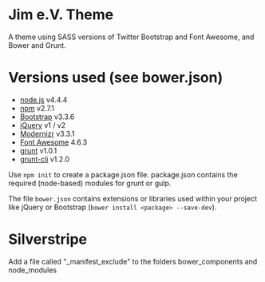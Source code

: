 # Jim e.V. Theme #
A theme using SASS versions of Twitter Bootstrap and Font Awesome, and Bower and Grunt.

# Versions used (see bower.json) #
- [node.js](https://nodejs.or "node") v4.4.4
- [npm](https://www.npmjs.com/ "npm") v2.7.1
- [Bootstrap](http://getbootstrap.com/ "Bootstrap") v3.3.6
- [jQuery](https://jquery.com/ "jQuery") v1 / v2
- [Modernizr](https://github.com/Modernizr/Modernizr "Modernizr") v3.3.1
- [Font Awesome](http://fontawesome.io/ "Font Awesome") 4.6.3
- [grunt](http://gruntjs.com/ "grunt") v1.0.1
- [grunt-cli](https://github.com/gruntjs/grunt-cli "grunt-cli") v1.2.0

Use `npm init` to create a package.json file.
package.json contains the required (node-based) modules for grunt or gulp.

The file `bower.json` contains extensions or libraries used within your project like jQuery or Bootstrap (`bower install <package> --save-dev`). 

# Silverstripe #
Add a file called "\_manifest\_exclude" to the folders bower\_components and node\_modules

